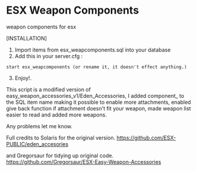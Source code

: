 # ESX Weapon Components
weapon components for esx


[INSTALLATION]


1) Import items from esx_weapcomponents.sql into your database
2) Add this in your server.cfg :

```
start esx_weapcomponents (or rename it, it doesn't effect anything.)
```

3) Enjoy!. 

This script is a modified version of easy_weapon_accessories_v1/Eden_Accessories, I added component_ to the SQL item name making it possible to enable more attachments, enabled give back function if attachment doesn't fit your weapon, made weapon list easier to read and added more weapons.

Any problems let me know.

Full credits to Solaris for the original version. https://github.com/ESX-PUBLIC/eden_accesories

and Gregorsaur for tidying up original code. https://github.com/Gregorsaur/ESX-Easy-Weapon-Accessories
